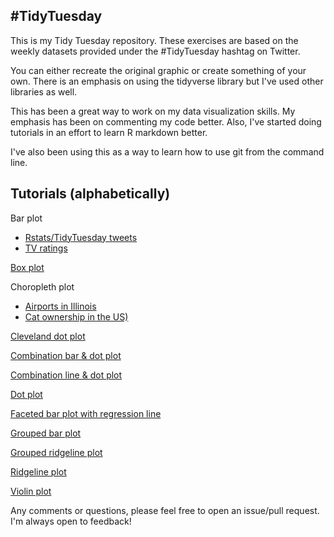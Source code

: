 ## #TidyTuesday

This is my Tidy Tuesday repository. These exercises are based on the weekly datasets provided under the #TidyTuesday hashtag on Twitter.

You can either recreate the original graphic or create something of your own. There is an emphasis on using the tidyverse library but I've used other libraries as well.

This has been a great way to work on my data visualization skills. My emphasis has been on commenting my code better. Also, I've started doing tutorials in an effort to learn R markdown better.

I've also been using this as a way to learn how to use git from the command line.

## Tutorials (alphabetically)

Bar plot
  * [Rstats/TidyTuesday tweets](https://github.com/sapo83/TidyTuesday/blob/master/2019/TT.1.1.19/bar.plot.md)
  * [TV ratings](https://github.com/sapo83/TidyTuesday/blob/master/2019/TT.1.08.19/bar.plot.md)

[Box plot](https://github.com/sapo83/TidyTuesday/blob/master/2018/TT.10.9.18/boxplot.md)

Choropleth plot
  * [Airports in Illinois](https://github.com/sapo83/TidyTuesday/blob/master/2018/TT.9.18.18/IL.airport.choropleth.md)
  * [Cat ownership in the US)](https://github.com/sapo83/TidyTuesday/blob/master/2018/TT.9.11.18/TT.9.11.18.choropleth.md)

[Cleveland dot plot](https://github.com/sapo83/TidyTuesday/blob/master/2018/TT.9.25.18/cleveland.dotplot.md)

[Combination bar & dot plot](https://github.com/sapo83/TidyTuesday/blob/master/2018/TT.6.5.18/1.md)

[Combination line & dot plot](https://github.com/sapo83/TidyTuesday/blob/master/2018/TT.8.28.18/TT.8.28.18.line.dot.plot.md)

[Dot plot](https://github.com/sapo83/TidyTuesday/blob/master/2019/TT.1.22.19/dot.plot.IL.md)

[Faceted bar plot with regression line](https://github.com/sapo83/TidyTuesday/blob/master/2018/TT.8.21.18/1.md)

[Grouped bar plot](https://github.com/sapo83/TidyTuesday/blob/master/2018/TT.10.16.18/grouped.bar.plot.md)

[Grouped ridgeline plot](https://github.com/sapo83/TidyTuesday/blob/master/2019/TT.1.15.19/grouped.ridgeline.md)

[Ridgeline plot](https://github.com/sapo83/TidyTuesday/blob/master/2018/TT.9.4.18/TT.9.4.18.ridgeline.md)

[Violin plot](https://github.com/sapo83/TidyTuesday/blob/master/2018/TT.9.4.18/TT.9.4.18.box.plot.md)


Any comments or questions, please feel free to open an issue/pull request. I'm always open to feedback!
